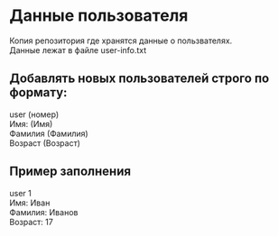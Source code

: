 # Данные пользователя
Копия репозитория где хранятся данные о пользвателях. <br>
Данные лежат в файле user-info.txt
## Добавлять новых пользователей строго по формату: 
user (номер) <br>
Имя: (Имя) <br>
Фамилия (Фамилия) <br>
Возраст (Возраст) 

## Пример заполнения
user 1 <br>
Имя: Иван <br>
Фамилия: Иванов <br>
Возраст: 17 <br>

